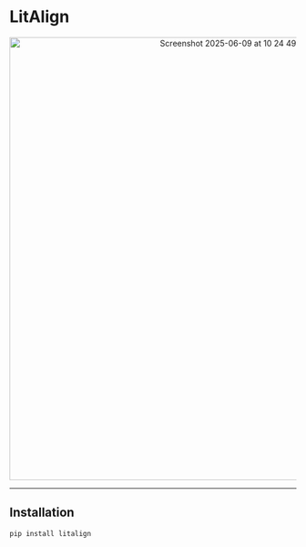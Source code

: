 # LitAlign

<div align="center">
  <img width="776" alt="Screenshot 2025-06-09 at 10 24 49 PM" src="https://github.com/user-attachments/assets/07e462cc-d6ef-4c57-8dbf-8292cb69436e" />
</div>

---

## Installation

```bash
pip install litalign
```
